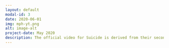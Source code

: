```yaml
---
layout: default
modal-id: 3
date: 2020-06-01
img: mph-yt.png
alt: image-alt
project-date: May 2020
description: The official video for Suicide is derived from their second offering, "Suicide EP." Filmed and directed by Jakob Jensen at the old warehouse of guitar sponsor Coffin Case, the band is captured in a live element that invokes drama, frustration and reality. Check out My Private Hell's Official video for <a href="https://www.youtube.com/watch?v=MuR2TlijYPE">Suicide</a> on YouTube.
---
```

